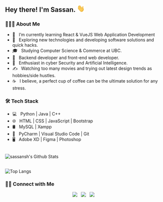 <h2> Hey there! I'm Sassan. <img src="hi.gif" width="25"></h2>

<h3> 👨🏻‍💻 About Me </h3>

- 🔭 &nbsp; I’m currently learning React & VueJS Web Application Development
- 🤔 &nbsp; Exploring new technologies and developing software solutions and quick hacks.
- 🎓 &nbsp; Studying Computer Science & Commerce at UBC.
- 💼 &nbsp; Backend developer and front-end web developer.
- 🌱 &nbsp; Enthusiast in cyber Security and Artificial Intelligence.
- ✍️ &nbsp; Watching too many movies and trying out latest design trends as hobbies/side hustles.
- ☕ &nbsp; I believe, a perfect cup of coffee can be the ultimate solution for any stress. 

<h3>🛠 Tech Stack</h3>

- 💻 &nbsp; Python | Java | C++  
- 🌐 &nbsp; HTML | CSS | JavaScript | Bootstrap 
- 🛢 &nbsp; MySQL | Xampp
- 🔧 &nbsp; PyCharm | Visual Studio Code | Git
- 🖥 &nbsp; Adobe XD | Figma | Photoshop

<br>

<img align="center" src="https://github-readme-stats.vercel.app/api?username=sassansh&show_icons=true&theme=default" alt="sassansh's Github Stats">

</br>
</br>


![Top Langs](https://github-readme-stats.vercel.app/api/top-langs/?username=sassansh&layout=compact)


<h3> 🤝🏻 Connect with Me </h3>

<p align="center">
&nbsp; <a href="https://www.linkedin.com/in/sassanshokoohi/" target="_blank" rel="noopener noreferrer"><img src="https://img.icons8.com/fluent/100/000000/linkedin.png" width="50" /></a>
&nbsp; <a href="mailto:sassansh@student.ubc.ca" target="_blank" rel="noopener noreferrer"><img src="https://img.icons8.com/fluent/100/000000/mail.png"  width="50" /></a>
&nbsp; <a href="https://sassanshokoohi.ca" target="_blank" rel="noopener noreferrer"><img src="https://img.icons8.com/fluent/100/000000/web.png"  width="50" /></a>
</p>
